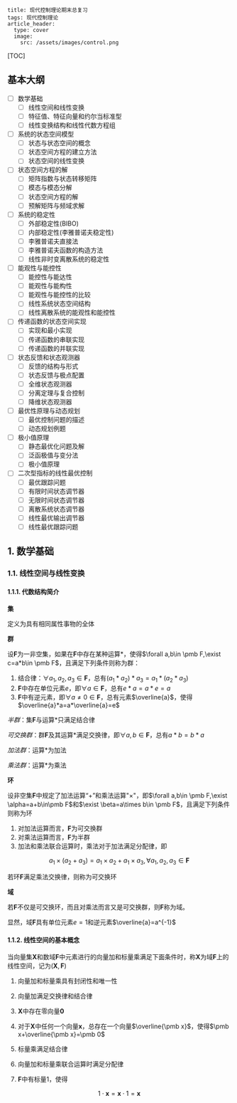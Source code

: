 ```
title: 现代控制理论期末总复习
tags: 现代控制理论
article_header:
  type: cover
  image:
    src: /assets/images/control.png
```

<!--more-->



[TOC] 

## 基本大纲

- [ ] 数学基础
	- [ ] 线性空间和线性变换
	- [ ] 特征值、特征向量和约尔当标准型
	- [ ] 线性变换结构和线性代数方程组
- [ ] 系统的状态空间模型
	- [ ] 状态与状态空间的概念
	- [ ] 状态空间方程的建立方法
	- [ ] 状态空间的线性变换
- [ ] 状态空间方程的解
	- [ ] 矩阵指数与状态转移矩阵
	- [ ] 模态与模态分解
	- [ ] 状态空间方程的解
	- [ ] 预解矩阵与频域求解
- [ ] 系统的稳定性
	- [ ] 外部稳定性(BIBO)
	- [ ] 内部稳定性(李雅普诺夫稳定性)
	- [ ] 李雅普诺夫直接法
	- [ ] 李雅普诺夫函数的构造方法
	- [ ] 线性非时变离散系统的稳定性
- [ ] 能观性与能控性
	- [ ] 能控性与能达性
	- [ ] 能观性与能构性
	- [ ] 能观性与能控性的比较
	- [ ] 线性系统状态空间结构
	- [ ] 线性离散系统的能观性和能控性
- [ ] 传递函数的状态空间实现
	- [ ] 实现和最小实现
	- [ ] 传递函数的串联实现
	- [ ] 传递函数的并联实现
- [ ] 状态反馈和状态观测器
	- [ ] 反馈的结构与形式
	- [ ] 状态反馈与极点配置
	- [ ] 全维状态观测器
	- [ ] 分离定理与复合控制
	- [ ] 降维状态观测器
- [ ] 最优性原理与动态规划
	- [ ] 最优控制问题的描述
	- [ ] 动态规划例题
- [ ] 极小值原理
	- [ ] 静态最优化问题及解
	- [ ] 泛函极值与变分法
	- [ ] 极小值原理
- [ ] 二次型指标的线性最优控制
  - [ ] 最优跟踪问题
  - [ ] 有限时间状态调节器
  - [ ] 无限时间状态调节器
  - [ ] 离散系统状态调节器
  - [ ] 线性最优输出调节器
  - [ ] 线性最优跟踪问题

## 1. 数学基础

### 1.1. 线性空间与线性变换

#### 1.1.1. 代数结构简介

**集**

定义为具有相同属性事物的全体

**群**

设$\pmb F$为一非空集，如果在$\pmb F$中存在某种运算$*$，使得$\forall a,b\in \pmb F,\exist c=a*b\in \pmb F$，且满足下列条件则称为群：

1. 结合律：$\forall a_1,a_2,a_3\in \pmb F$，总有$(a_1*a_2)*a_3=a_1*(a_2*a_3)$
2. $\pmb F$中存在单位元素$e$，即$\forall a\in \pmb F$，总有$e*a=a*e=a$
3. $\pmb F$中有逆元素，即$\forall a\neq 0\in \pmb F$，总有元素$\overline{a}$，使得$\overline{a}*a=a*\overline{a}=e$ 

*半群*：集$\pmb F$与运算$*$只满足结合律

*可交换群*：群$\pmb F$及其运算$*$满足交换律，即$\forall a,b\in\pmb F$，总有$a*b=b*a$

*加法群*：运算$*$为加法

*乘法群*：运算$*$为乘法

**环**

设非空集$\pmb F$中规定了加法运算“+”和乘法运算"$\times$"，即$\forall a,b\in \pmb F,\exist \alpha=a+b\in\pmb F$和$\exist \beta=a\times b\in \pmb F$，且满足下列条件则称为环

1. 对加法运算而言，$\pmb F$为可交换群
2. 对乘法运算而言，$\pmb F$为半群
3. 加法和乘法联合运算时，乘法对于加法满足分配律，即

$$
a_1\times(a_2+a_3)=a_1\times a_2+a_1\times a_3,\forall a_1,a_2,a_3\in\pmb F
$$

若环$\pmb F$满足乘法交换律，则称为可交换环

**域**

若$\pmb F$不仅是可交换环，而且对乘法而言又是可交换群，则$\pmb F$称为域。

显然，域$\pmb F$具有单位元素$e=1$和逆元素$\overline{a}=a^{-1}$

#### 1.1.2. 线性空间的基本概念

当向量集$\pmb X$和数域$\pmb F$中元素进行的向量加和标量乘满足下面条件时，称$\pmb X$为域$\pmb F$上的线性空间，记为$(\pmb X,\pmb F)$

1. 向量加和标量乘具有封闭性和唯一性

2. 向量加满足交换律和结合律

3. $\pmb X$中存在零向量$\pmb 0$

4. 对于$\pmb X$中任何一个向量$\pmb x$，总存在一个向量$\overline{\pmb x}$，使得$\pmb x+\overline{\pmb x}=\pmb 0$

5. 标量乘满足结合律

6. 向量加和标量乘联合运算时满足分配律

7. $\pmb F$中有标量1，使得

$$
1\cdot \pmb x=\pmb x\cdot 1=\pmb x
$$



